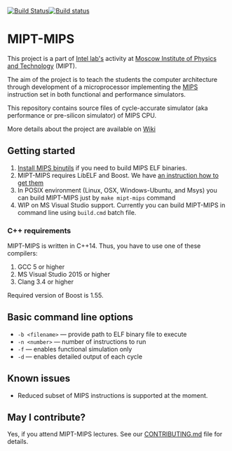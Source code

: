 [![Build Status](https://travis-ci.org/MIPT-ILab/mipt-mips.svg?branch=master)](https://travis-ci.org/MIPT-ILab/mipt-mips)[![Build status](https://ci.appveyor.com/api/projects/status/eungty6us329y8w1/branch/master?svg=true)](https://ci.appveyor.com/project/miptilab/mipt-mips/branch/master)

# MIPT-MIPS

This project is a part of [Intel lab's](http://ilab.fizteh.ru/) activity at [Moscow Institute of Physics and Technology](http://phystech.edu/) (MIPT).

The aim of the project is to teach the students the computer architecture through development of a microprocessor implementing the [MIPS](http://en.wikipedia.org/wiki/MIPS32) instruction set in both functional and performance simulators.

This repository contains source files of cycle-accurate simulator (aka performance or pre-silicon simulator) of MIPS CPU.

More details about the project are available on [Wiki](https://github.com/MIPT-ILab/mipt-mips/wiki/Home/)

## Getting started

1. [Install MIPS binutils](https://github.com/MIPT-ILab/mipt-mips/wiki/MIPS-binutils) if you need to build MIPS ELF binaries.
1. MIPT-MIPS requires LibELF and Boost. We have [an instruction how to get them](https://github.com/MIPT-ILab/mipt-mips/wiki/Required-libraries)
1. In POSIX environment (Linux, OSX, Windows-Ubuntu, and Msys) you can build MIPT-MIPS just by `make mipt-mips` command
1. WIP on MS Visual Studio support. Currently you can build MIPT-MIPS in command line using `build.cmd` batch file.

### C++ requirements

MIPT-MIPS is written in C++14. Thus, you have to use one of these compilers:
1. GCC 5 or higher
1. MS Visual Studio 2015 or higher
1. Clang 3.4 or higher

Required version of Boost is 1.55.

## Basic command line options

* `-b <filename>` — provide path to ELF binary file to execute
* `-n <number>` — number of instructions to run
* `-f` — enables functional simulation only
* `-d` — enables detailed output of each cycle

## Known issues
* Reduced subset of MIPS instructions is supported at the moment.

## May I contribute?

Yes, if you attend MIPT-MIPS lectures. See our [CONTRIBUTING.md](CONTRIBUTING.md) file for details.
